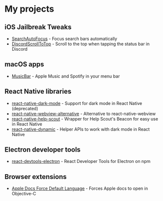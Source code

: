 # My projects

## iOS Jailbreak Tweaks

- [SearchAutoFocus](https://github.com/dimitarnestorov/SearchAutoFocus) - Focus search bars automatically
- [DiscordScrollToTop](https://github.com/dimitarnestorov/DiscordScrollToTop) - Scroll to the top when tapping the status bar in Discord

## macOS apps

- [MusicBar](https://musicbar.app) - Apple Music and Spotify in your menu bar

## React Native libraries

- [react-native-dark-mode](https://github.com/codemotionapps/react-native-dark-mode) - Support for dark mode in React Native (deprecated)
- [react-native-webview-alternative](https://github.com/codemotionapps/react-native-webview-alternative) - Alternative to react-native-webview
- [react-native-help-scout](https://github.com/codemotionapps/react-native-help-scout) - Wrapper for Help Scout's Beacon for easy use in React Native
- [react-native-dynamic](https://github.com/codemotionapps/react-native-dynamic) - Helper APIs to work with dark mode in React Native

## Electron developer tools

- [react-devtools-electron](https://github.com/dimitarnestorov/react-devtools-electron) - React Developer Tools for Electron on npm

## Browser extensions

- [Apple Docs Force Default Language](https://github.com/dimitarnestorov/apple-docs-force-default-language) - Forces Apple docs to open in Objective-C
